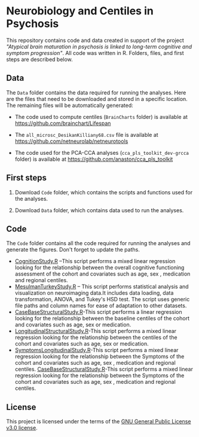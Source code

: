 # Neurobiology and Centiles in Psychosis

This repository contains code and data created in support of the project *"Atypical brain maturation in psychosis is linked to long-term cognitive and symptom progression"*. All code was written in R. Folders, files, and first steps are described below.

## **Data**

The `Data` folder contains the data required for running the analyses. Here are the files that need to be downloaded and stored in a specific location. The remaining files will be automatically generated:

-	The code used to compute centiles (`BrainCharts` folder) is available at https://github.com/brainchart/Lifespan

-	The `all_microsc_DesikanKilliany68.csv` file is available at https://github.com/netneurolab/netneurotools

-	The code used for the PCA-CCA analyses (`cca_pls_toolkit_dev-grcca` folder) is available at https://github.com/anaston/cca_pls_toolkit

## **First steps**

1.	Download `Code` folder, which contains the scripts and functions used for the analyses.

2.	Download `Data` folder, which contains data used to run the analyses.



## **Code**

The `Code` folder contains all the code required for running the analyses and generate the figures. Don't forget to update the paths. 




-	[CognitionStudy.R](CODE/CognitionStudy.R) –This script performs a mixed linear regression looking for the relationship between the overall cognitive functioning assessment of the cohort and covariates such as age, sex , medication and regional centiles.
-	[MesulmanTurkeyStudy.R](CODE/MesulmanTurkeyStudy.R) – This script performs statistical analysis and visualization on neuroimaging data.It includes data loading, data transformation, ANOVA, and Tukey's HSD test.
         The script uses generic file paths and column names for ease of adaptation to other datasets.
-	[CaseBaseStructuralStudy.R](CODE/CaseBaseStructuralStudy.R)-This script performs a linear regression looking for the relationship between the baseline centiles of the cohort and covariates such as age, sex or medication.
-	[LongitudinalStructuralStudy.R](CODE/LongitudinalStructuralStudy.R)-This script performs a mixed linear regression looking for the relationship between the centiles of the cohort and covariates such as age, sex or medication.
-	[SymptomsLongitudinalStudy.R](CODE/SymptomsLongitudinalStudy.R)-This script performs a mixed linear regression looking for the relationship between the Symptoms of the cohort and covariates such as age, sex , medication and regional centiles.
         [CaseBaseStructuralStudy.R](CODE/CaseBaseStructuralStudy.R)-This script performs a mixed linear regression looking for the relationship between the Symptoms of the cohort and covariates such as age, sex , medication and regional centiles.



## **License**

This project is licensed under the terms of the [GNU General Public License v3.0 license](LICENSE).

